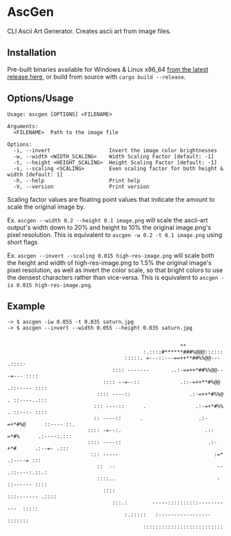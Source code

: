# AscGen
CLI Ascii Art Generator. Creates ascii art from image files.

## Installation
Pre-built binaries available for Windows & Linux x86_64 [from the latest release here](https://github.com/SuperRonJon/AscGen/releases/latest), or build from source with `cargo build --release`.

## Options/Usage
```
Usage: ascgen [OPTIONS] <FILENAME>

Arguments:
  <FILENAME>  Path to the image file

Options:
  -i, --invert                   Invert the image color brightnesses
  -w, --width <WIDTH_SCALING>    Width Scaling Factor [default: -1]
  -t, --height <HEIGHT_SCALING>  Height Scaling Factor [default: -1]
  -s, --scaling <SCALING>        Even scaling factor for both height & width [default: 1]
  -h, --help                     Print help
  -V, --version                  Print version
```

Scaling factor values are floating point values that indicate the amount to scale the original image by.

Ex. `ascgen --width 0.2 --height 0.1 image.png` will scale the ascii-art output's width down to 20% and height to 10% the original image.png's pixel resolution. This is equivalent to `ascgen -w 0.2 -t 0.1 image.png` using short flags

Ex. `ascgen --invert --scaling 0.015 high-res-image.png` will scale both the height and width of high-res-image.png to 1.5% the original image's pixel resolution, as well as invert the color scale, so that bright colors to use the densest characters rather than vice-versa. This is equivalent to `ascgen -is 0.015 high-res-image.png`.

## Example
```
-> $ ascgen -iw 0.055 -t 0.035 saturn.jpg
-> $ ascgen --invert --width 0.055 --height 0.035 saturn.jpg


                                                        **
                                            :.::::#******###%@@@::::::
                                      :::::. =---::---==++**##%%@@--- .::::-
                                  :::: -------       ..:-==++*##%%@@---=--- ::::
                               :::: --=--::             .::-=++**#%@@ .::----- ::::
                             :::: ----::                   .:-=++*#%%@  . ::----..:::
                            ::: ----::      .                .:-=+*#%%    . ::--:- ::::
                            :: ----::      .                  .:-=+*#%@      ::---- ::.
                          :::: -=--:.                           .:-=*#%      .:----:.:::
                          :::: ----::                            .:-+*#      .:--=- .:::
                           ::: -----                               :=*      .:----= :::
                             ::  --                                 --    .::----:.::.:
                             ::::..                                 -   ::------ ::::
                               ::::                                :::------- .::::
                                  :::.:        -----::::::::::-----------  :::::
                                      :.:::::   :-----------------   :::::::
                                            ::::::::::::::::::::::::::



```
